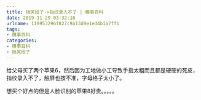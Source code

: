 ```yaml
---
title: 搞笑段子->指纹录入不了 | 糗事百科
date: 2019-11-29 03:32:16
urlname: 119953296f827c9a13d9e1ed4b1a7ffb
tags: 
- 糗事百科
categories:
- 糗事百科
- 搞笑段子
---
```

给父母买了两个苹果6，然后因为工地做小工导致手指太粗而且都是硬硬的死皮，指纹录入不了，触屏也按不准，字母格子太小了。

想买个好点的但是人脸识别的苹果8好贵。。。。。


